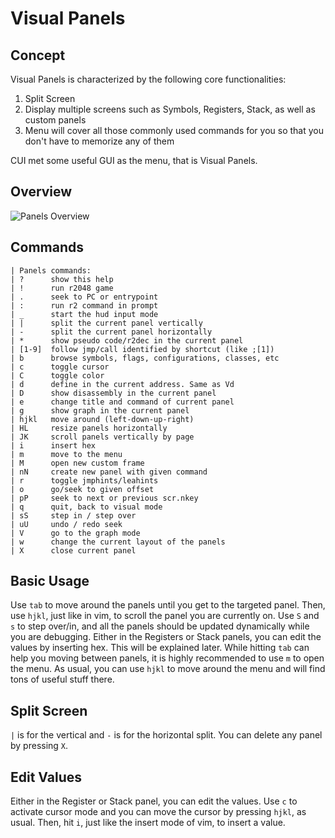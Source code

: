 # Visual Panels

## Concept

Visual Panels is characterized by the following core functionalities:

1. Split Screen
2. Display multiple screens such as Symbols, Registers, Stack, as well as custom panels
3. Menu will cover all those commonly used commands for you so that you don't have to memorize any of them

CUI met some useful GUI as the menu, that is Visual Panels.

## Overview

![Panels Overview](panels_overview.png)

## Commands
```
| Panels commands:
| ?      show this help
| !      run r2048 game
| .      seek to PC or entrypoint
| :      run r2 command in prompt
| _      start the hud input mode
| |      split the current panel vertically
| -      split the current panel horizontally
| *      show pseudo code/r2dec in the current panel
| [1-9]  follow jmp/call identified by shortcut (like ;[1])
| b      browse symbols, flags, configurations, classes, etc
| c      toggle cursor
| C      toggle color
| d      define in the current address. Same as Vd
| D      show disassembly in the current panel
| e      change title and command of current panel
| g      show graph in the current panel
| hjkl   move around (left-down-up-right)
| HL     resize panels horizontally
| JK     scroll panels vertically by page
| i      insert hex
| m      move to the menu
| M      open new custom frame
| nN     create new panel with given command
| r      toggle jmphints/leahints
| o      go/seek to given offset
| pP     seek to next or previous scr.nkey
| q      quit, back to visual mode
| sS     step in / step over
| uU     undo / redo seek
| V      go to the graph mode
| w      change the current layout of the panels
| X      close current panel
```

## Basic Usage

Use `tab` to move around the panels until you get to the targeted panel. Then, use `hjkl`, just like in vim, to scroll the panel you are currently on.
Use `S` and `s` to step over/in, and all the panels should be updated dynamically while you are debugging.
Either in the Registers or Stack panels, you can edit the values by inserting hex. This will be explained later.
While hitting `tab` can help you moving between panels, it is highly recommended to use `m` to open the menu.
As usual, you can use `hjkl` to move around the menu and will find tons of useful stuff there.

## Split Screen

`|` is for the vertical and `-` is for the horizontal split. You can delete any panel by pressing `X`.

## Edit Values

Either in the Register or Stack panel, you can edit the values. Use `c` to activate cursor mode and you can move the cursor by pressing `hjkl`, as usual. Then, hit `i`, just like the insert mode of vim, to insert a value.

